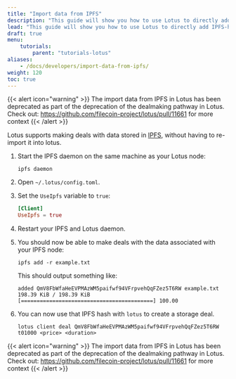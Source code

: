 ```yaml
---
title: "Import data from IPFS"
description: "This guide will show you how to use Lotus to directly add IPFS-hosted data to the Filecoin network."
lead: "This guide will show you how to use Lotus to directly add IPFS-hosted data to the Filecoin network."
draft: true
menu:
    tutorials:
        parent: "tutorials-lotus"
aliases:
    - /docs/developers/import-data-from-ipfs/
weight: 120
toc: true
---
```


{{< alert icon="warning" >}}
The import data from IPFS in Lotus has been deprecated as part of the deprecation of the dealmaking pathway in Lotus. Check out: https://github.com/filecoin-project/lotus/pull/11661 for more context
{{< /alert >}}

Lotus supports making deals with data stored in [IPFS](https://ipfs.tech), without having to re-import it into lotus. 

1. Start the IPFS daemon on the same machine as your Lotus node:

    ```shell
    ipfs daemon
    ```

1. Open `~/.lotus/config.toml`.
1. Set the `UseIpfs` variable to `true`:

    ```toml
    [Client]
    UseIpfs = true
    ```

1. Restart your IPFS and Lotus daemon.
1. You should now be able to make deals with the data associated with your IPFS node:

    ```shell
    ipfs add -r example.txt
    ```

    This should output something like:

    ```shell
    added QmV8FbWfaHeEVPMAzWM5paifwf94VFrpvehQqFZez5T6RW example.txt
    198.39 KiB / 198.39 KiB [==========================================] 100.00
    ```

1. You can now use that IPFS hash with `lotus` to create a storage deal.

    ```shell
    lotus client deal QmV8FbWfaHeEVPMAzWM5paifwf94VFrpvehQqFZez5T6RW t01000 <price> <duration>
    ```

{{< alert icon="warning" >}}
The import data from IPFS in Lotus has been deprecated as part of the deprecation of the dealmaking pathway in Lotus. Check out: https://github.com/filecoin-project/lotus/pull/11661 for more context
{{< /alert >}}